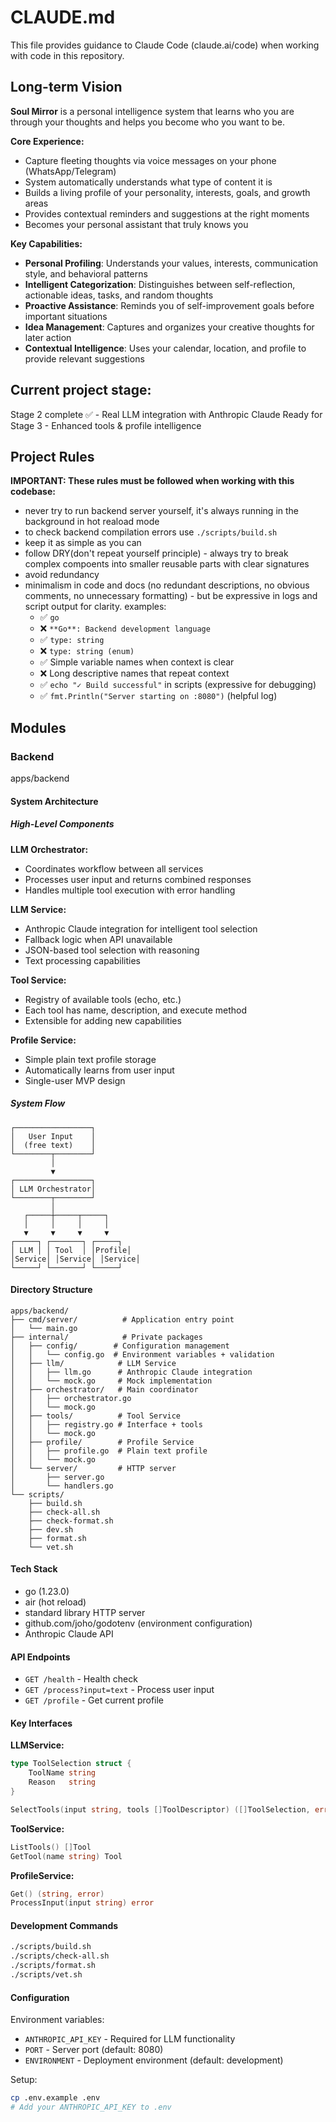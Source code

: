 # CLAUDE.md

This file provides guidance to Claude Code (claude.ai/code) when working with code in this repository.

## Long-term Vision

**Soul Mirror** is a personal intelligence system that learns who you are through your thoughts and helps you become who you want to be.

**Core Experience:**
- Capture fleeting thoughts via voice messages on your phone (WhatsApp/Telegram)
- System automatically understands what type of content it is
- Builds a living profile of your personality, interests, goals, and growth areas
- Provides contextual reminders and suggestions at the right moments
- Becomes your personal assistant that truly knows you

**Key Capabilities:**
- **Personal Profiling**: Understands your values, interests, communication style, and behavioral patterns
- **Intelligent Categorization**: Distinguishes between self-reflection, actionable ideas, tasks, and random thoughts  
- **Proactive Assistance**: Reminds you of self-improvement goals before important situations
- **Idea Management**: Captures and organizes your creative thoughts for later action
- **Contextual Intelligence**: Uses your calendar, location, and profile to provide relevant suggestions

## Current project stage:
Stage 2 complete ✅ - Real LLM integration with Anthropic Claude
Ready for Stage 3 - Enhanced tools & profile intelligence

## Project Rules

**IMPORTANT: These rules must be followed when working with this codebase:**

- never try to run backend server yourself, it's always running in the background in hot reaload mode
- to check backend compilation errors use `./scripts/build.sh`
- keep it as simple as you can
- follow DRY(don't repeat yourself principle) - always try to break complex compoents into smaller reusable parts with clear signatures
- avoid redundancy
- minimalism in code and docs (no redundant descriptions, no obvious comments, no unnecessary formatting) - but be expressive in logs and script output for clarity. examples: 
    - ✅ `go`
    - ❌ `**Go**: Backend development language`
    - ✅ `type: string`
    - ❌ `type: string (enum)`
    - ✅ Simple variable names when context is clear
    - ❌ Long descriptive names that repeat context
    - ✅ `echo "✓ Build successful"` in scripts (expressive for debugging)
    - ✅ `fmt.Println("Server starting on :8080")` (helpful log)

## Modules

### Backend


apps/backend

#### System Architecture

##### High-Level Components

**LLM Orchestrator:**
- Coordinates workflow between all services
- Processes user input and returns combined responses
- Handles multiple tool execution with error handling

**LLM Service:**
- Anthropic Claude integration for intelligent tool selection
- Fallback logic when API unavailable
- JSON-based tool selection with reasoning
- Text processing capabilities

**Tool Service:**
- Registry of available tools (echo, etc.)
- Each tool has name, description, and execute method
- Extensible for adding new capabilities

**Profile Service:**
- Simple plain text profile storage
- Automatically learns from user input
- Single-user MVP design

##### System Flow

```
┌─────────────────┐
│   User Input    │
│  (free text)    │
└────────┬────────┘
         │
         ▼
┌─────────────────┐
│ LLM Orchestrator│
└────────┬────────┘
         │
   ┌─────┼─────┬─────┐
   │     │     │     │
   ▼     ▼     ▼     ▼
┌─────┐ ┌───────┐ ┌─────┐
│ LLM │ │ Tool  │ │Profile│
│Service│ │Service│ │Service│
└─────┘ └───────┘ └─────┘
```

#### Directory Structure

```
apps/backend/
├── cmd/server/          # Application entry point
│   └── main.go
├── internal/            # Private packages
│   ├── config/        # Configuration management
│   │   └── config.go  # Environment variables + validation
│   ├── llm/            # LLM Service
│   │   ├── llm.go      # Anthropic Claude integration
│   │   └── mock.go     # Mock implementation
│   ├── orchestrator/   # Main coordinator
│   │   ├── orchestrator.go
│   │   └── mock.go
│   ├── tools/          # Tool Service
│   │   ├── registry.go # Interface + tools
│   │   └── mock.go
│   ├── profile/        # Profile Service
│   │   ├── profile.go  # Plain text profile
│   │   └── mock.go
│   └── server/         # HTTP server
│       ├── server.go
│       └── handlers.go
└── scripts/
    ├── build.sh
    ├── check-all.sh
    ├── check-format.sh
    ├── dev.sh
    ├── format.sh
    └── vet.sh
```
#### Tech Stack

- go (1.23.0)
- air (hot reload)
- standard library HTTP server
- github.com/joho/godotenv (environment configuration)
- Anthropic Claude API

#### API Endpoints

- `GET /health` - Health check
- `GET /process?input=text` - Process user input
- `GET /profile` - Get current profile

#### Key Interfaces

**LLMService:**
```go
type ToolSelection struct {
    ToolName string
    Reason   string
}

SelectTools(input string, tools []ToolDescriptor) ([]ToolSelection, error)
```

**ToolService:**
```go
ListTools() []Tool
GetTool(name string) Tool
```

**ProfileService:**
```go
Get() (string, error)
ProcessInput(input string) error
```

#### Development Commands

```bash
./scripts/build.sh
./scripts/check-all.sh
./scripts/format.sh
./scripts/vet.sh
```

#### Configuration

Environment variables:
- `ANTHROPIC_API_KEY` - Required for LLM functionality
- `PORT` - Server port (default: 8080)
- `ENVIRONMENT` - Deployment environment (default: development)

Setup:
```bash
cp .env.example .env
# Add your ANTHROPIC_API_KEY to .env
```
